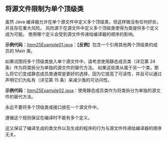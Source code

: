 ## 将源文件限制为单个顶级类

虽然 Java 编译器允许在单个源文件中定义多个顶级类，但这样做没有任何好处，并且存在重大风险。 风险源于在源文件中定义多个顶级类使得为类提供多个定义成为可能。 使用哪个定义会受到源文件传递给编译器的顺序的影响。

**示例代码**：[Item25Example01.java](ClassesAndInterfaces/src/main/java/com/jueee/item25/Item25Example01.java)：【**反例**】包含一个引用其他两个顶级类的成员的 Main 类。

如果试图将多个顶级类放入单个源文件中，请考虑使用静态成员类（详见第 24 条）作为将类拆分为单独的源文件的替代方法。 如果这些类从属于另一个类，那么将它们变成静态成员类通常是更好的选择，因为它提高了可读性，并且可以通过声明它们为私有（详见第 15 条）来减少类的可访问性。

**示例代码**：[Item25Example02.java](ClassesAndInterfaces/src/main/java/com/jueee/item25/Item25Example02.java)：使用静态成员类作为将类拆分为单独的源文件的替代方法。

永远不要将多个顶级类或接口放在一个源文件中。

遵循这个规则保证在编译时不能有多个定义。 

这又保证了编译生成的类文件以及生成的程序的行为与源文件传递给编译器的顺序无关。